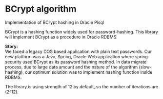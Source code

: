 # BCrypt algorithm
 Implementation of BCrypt hashing in Oracle Plsql 
 
BCrypt is a hashing function widely used for password-hashing.
This library will implement BCrypt as a procedure in Oracle RDBMS.

<b>Story:</b><br>
We faced a legacy DOS based application with plain text passwords.
Our new platform was a Java, Spring, Oracle Web application where spring-security used BCrypt as its password hashing method.
In data migrate process, due to large data amount and the nature of the algorithm (slow-hashing), our optimum solution was to implement hashing function inside RDBMS.

The library is using strength of 12 by default, so the number of iterations are (2^12).
